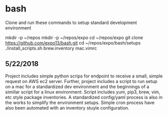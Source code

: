 # bash

Clone and run these commands to setup standard development environment

mkdir -p ~/repos
mkdir -p ~/repos/expo
cd ~/repos/expo
git clone https://github.com/expo13/bash.git
cd ~/repos/expo/bash/setups
./install_scripts.sh brew.inventory mac.vimrc


## 5/22/2018 

Project includes simple python scrips for endpoint to receive a small, simple
request on AWS ec2 server. Further, project includes a script to run setup on a
mac for a standardized dev environment and the beginnings of a simiilar script
for a linux environment. Script includes yum, pip3, brew, vim, etc style
package inventories. A standardized config/yaml process is also in the works to
simplify the environment setups. Simple cron process have also been automated
with an inventory stuyle configuration. 
